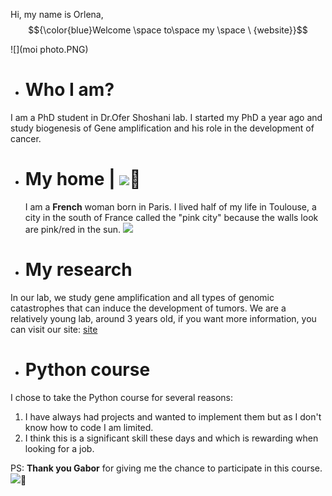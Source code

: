 Hi, my name is Orlena, $${\color{blue}Welcome \space to\space my \space \ {website}}$$

![](moi photo.PNG)

* # Who I am?
  
I am a PhD student in Dr.Ofer Shoshani lab. I started my PhD a year ago and study biogenesis of Gene amplification and his role in the development of cancer. 

* # My home | ![](#smileys--):house_with_garden:

  I am a **French** woman born in Paris. I lived half of my life in Toulouse, a city in the south of France called the "pink city" because the walls look are pink/red in the sun.
![](https://a.travel-assets.com/findyours-php/viewfinder/images/res70/266000/266415-Toulouse.jpg)

* # My research
  
In our lab, we study gene amplification and all types of genomic catastrophes that can induce the development of tumors. We are a relatively young lab, around 3 years old, if you want more information, you can visit our site:
[site](https://www.weizmann.ac.il/Biomolecular_Sciences/Shoshani/home)

* # Python course
  
I chose to take the Python course for several reasons:
1. I have always had projects and wanted to implement them but as I don't know how to code I am limited.
1. I think this is a significant skill these days and which is rewarding when looking for a job.

PS: **Thank you Gabor** for giving me the chance to participate in this course. ![](#smileys--):pray:


